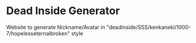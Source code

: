 # Dead Inside Generator
Website to generate Nickname/Avatar in "deadinside/SSS/kenkaneki/1000-7/hopelesseternalbroken" style

